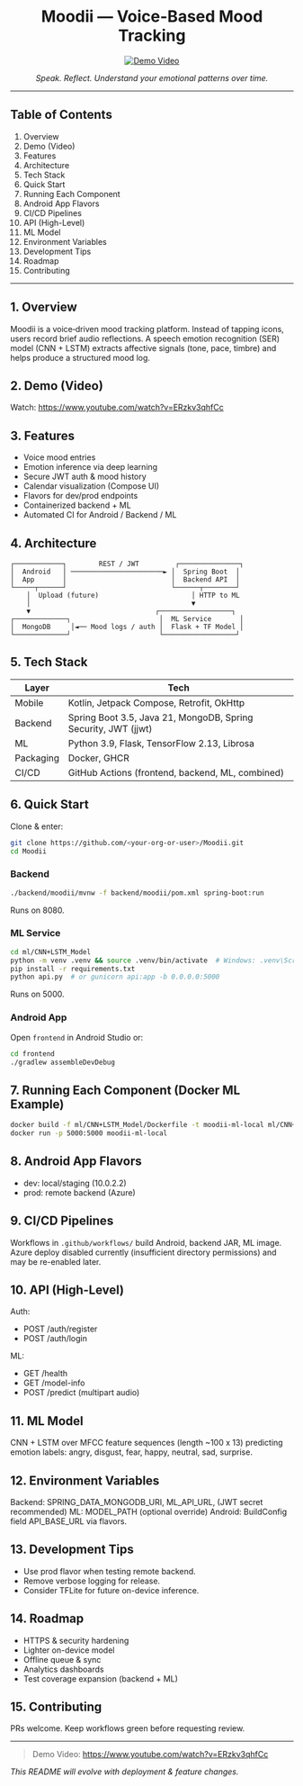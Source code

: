 <div align="center">

# Moodii — Voice-Based Mood Tracking

[![Demo Video](https://img.youtube.com/vi/ERzkv3qhfCc/hqdefault.jpg)](https://www.youtube.com/watch?v=ERzkv3qhfCc)

<em>Speak. Reflect. Understand your emotional patterns over time.</em>

</div>

---

## Table of Contents
1. Overview
2. Demo (Video)
3. Features
4. Architecture
5. Tech Stack
6. Quick Start
7. Running Each Component
8. Android App Flavors
9. CI/CD Pipelines
10. API (High-Level)
11. ML Model
12. Environment Variables
13. Development Tips
14. Roadmap
15. Contributing

---

## 1. Overview
Moodii is a voice‑driven mood tracking platform. Instead of tapping icons, users record brief audio reflections. A speech emotion recognition (SER) model (CNN + LSTM) extracts affective signals (tone, pace, timbre) and helps produce a structured mood log.

## 2. Demo (Video)
Watch: https://www.youtube.com/watch?v=ERzkv3qhfCc

## 3. Features
- Voice mood entries
- Emotion inference via deep learning
- Secure JWT auth & mood history
- Calendar visualization (Compose UI)
- Flavors for dev/prod endpoints
- Containerized backend + ML
- Automated CI for Android / Backend / ML

## 4. Architecture
```
┌────────────┐        REST / JWT         ┌───────────────┐
│  Android   │ ───────────────────────► │  Spring Boot  │
│  App       │                          │  Backend API  │
└─────┬──────┘                          └──────┬────────┘
	│  Upload (future)                       │ HTTP to ML
	│                                        ▼
	▼                               ┌──────────────────┐
┌─────────────┐                      │  ML Service       │
│  MongoDB     │◄── Mood logs / auth │  Flask + TF Model │
└─────────────┘                      └──────────────────┘
```

## 5. Tech Stack
| Layer | Tech |
|-------|------|
| Mobile | Kotlin, Jetpack Compose, Retrofit, OkHttp |
| Backend | Spring Boot 3.5, Java 21, MongoDB, Spring Security, JWT (jjwt) |
| ML | Python 3.9, Flask, TensorFlow 2.13, Librosa |
| Packaging | Docker, GHCR |
| CI/CD | GitHub Actions (frontend, backend, ML, combined) |

## 6. Quick Start
Clone & enter:
```bash
git clone https://github.com/<your-org-or-user>/Moodii.git
cd Moodii
```

### Backend
```bash
./backend/moodii/mvnw -f backend/moodii/pom.xml spring-boot:run
```
Runs on 8080.

### ML Service
```bash
cd ml/CNN+LSTM_Model
python -m venv .venv && source .venv/bin/activate  # Windows: .venv\Scripts\activate
pip install -r requirements.txt
python api.py  # or gunicorn api:app -b 0.0.0.0:5000
```
Runs on 5000.

### Android App
Open `frontend` in Android Studio or:
```bash
cd frontend
./gradlew assembleDevDebug
```

## 7. Running Each Component (Docker ML Example)
```bash
docker build -f ml/CNN+LSTM_Model/Dockerfile -t moodii-ml-local ml/CNN+LSTM_Model
docker run -p 5000:5000 moodii-ml-local
```

## 8. Android App Flavors
- dev: local/staging (10.0.2.2)
- prod: remote backend (Azure)

## 9. CI/CD Pipelines
Workflows in `.github/workflows/` build Android, backend JAR, ML image. Azure deploy disabled currently (insufficient directory permissions) and may be re-enabled later.

## 10. API (High-Level)
Auth:
- POST /auth/register
- POST /auth/login

ML:
- GET /health
- GET /model-info
- POST /predict (multipart audio)

## 11. ML Model
CNN + LSTM over MFCC feature sequences (length ~100 x 13) predicting emotion labels: angry, disgust, fear, happy, neutral, sad, surprise.

## 12. Environment Variables
Backend: SPRING_DATA_MONGODB_URI, ML_API_URL, (JWT secret recommended)
ML: MODEL_PATH (optional override)
Android: BuildConfig field API_BASE_URL via flavors.

## 13. Development Tips
- Use prod flavor when testing remote backend.
- Remove verbose logging for release.
- Consider TFLite for future on-device inference.

## 14. Roadmap
- HTTPS & security hardening
- Lighter on-device model
- Offline queue & sync
- Analytics dashboards
- Test coverage expansion (backend + ML)

## 15. Contributing
PRs welcome. Keep workflows green before requesting review.

---
> Demo Video: https://www.youtube.com/watch?v=ERzkv3qhfCc

_This README will evolve with deployment & feature changes._

